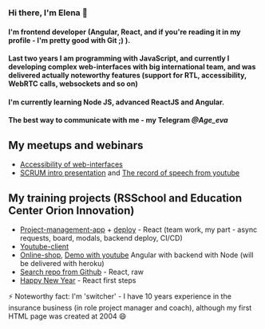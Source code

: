 ### Hi there, I'm Elena 👋


#### I'm frontend developer (Angular, React, and if you're reading it in my profile - I'm pretty good with Git ;) ).
#### Last two years I am programming with JavaScript, and currently I developing complex web-interfaces with big international team, and was delivered actually noteworthy features (support for RTL, accessibility, WebRTC calls, websockets and so on)
#### I'm currently learning Node JS, advanced ReactJS and Angular.

#### The best way to communicate with me - my Telegram ***@Age_eva***

## My meetups and webinars

- [Accessibility of web-interfaces](https://ezabaluevaa11y.netlify.app/)
- [SCRUM intro presentation](https://zabalueva.github.io/presentation/) and
[The record of speech from youtube](https://www.youtube.com/watch?v=1ux1eZxmTYg)

## My training projects (RSSchool and Education Center Orion Innovation)
- [Project-management-app](https://github.com/BlackBerryID/project-management-app/) + [deploy](https://pma-team13.netlify.app/) - React (team work, my part - async requests, board, modals, backend deploy, CI/CD)
- [Youtube-client](https://github.com/zabalueva/youtube-client/tree/ngrx/my-app) 
- [Online-shop](https://rs-school-zabalueva.netlify.app/), [Demo with youtube](https://www.youtube.com/watch?v=HtOTR_s2lJ0) Angular with backend with Node (will be delivered with heroku)
- [Search repo from Github](https://zabaluevareact6.netlify.app/Cards) - React, raw
- [Happy New Year](https://zabalueva.github.io/react_first/) - React first steps

⚡ Noteworthy fact:  I'm 'switcher' - I have 10 years experience in the insurance business (in role project manager and coach), although my first HTML page was created at 2004 😄

